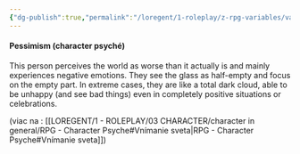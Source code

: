 ```yaml
---
{"dg-publish":true,"permalink":"/loregent/1-roleplay/z-rpg-variables/variables-character/variables-character-psyche/pessimism/"}
---
```


#### Pessimism (character psyché)

This person perceives the world as worse than it actually is and mainly experiences negative emotions. They see the glass as half-empty and focus on the empty part. In extreme cases, they are like a total dark cloud, able to be unhappy (and see bad things) even in completely positive situations or celebrations.

(viac na : [[LOREGENT/1 - ROLEPLAY/03 CHARACTER/character in general/RPG - Character Psyche#Vnímanie sveta\|RPG - Character Psyche#Vnímanie sveta]])
